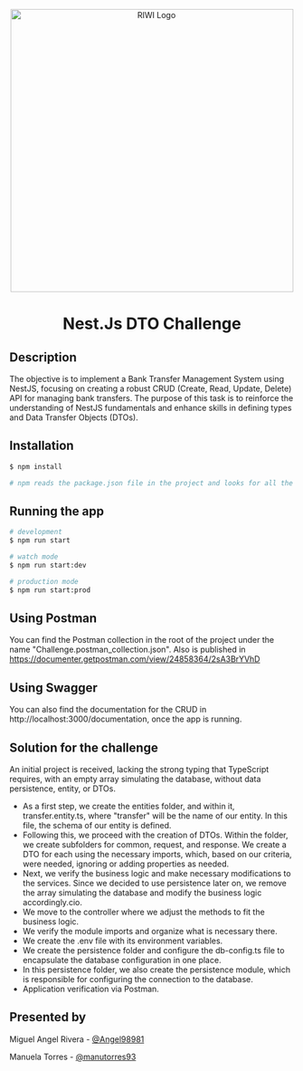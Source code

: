 <p align="center" >
  <a href="https://riwi.io/" target="blank"><img src="https://riwi.io/wp-content/uploads/2023/07/Fondo-claro-logo.png" width="500" alt="RIWI Logo" /></a>
</p>
  <h1 align="center"> Nest.Js DTO Challenge</h1>  

## Description

The objective is to implement a Bank Transfer Management System using NestJS, focusing on creating a robust CRUD (Create, Read, Update, Delete) API for managing bank transfers. The purpose of this task is to reinforce the understanding of NestJS fundamentals and enhance skills in defining types and Data Transfer Objects (DTOs).

## Installation

```bash
$ npm install

# npm reads the package.json file in the project and looks for all the dependencies listed in it. Then, it downloads those dependencies from the npm registry.
```

## Running the app

```bash
# development         
$ npm run start          

# watch mode
$ npm run start:dev

# production mode
$ npm run start:prod
```
## Using Postman

You can find the Postman collection in the root of the project under the name "Challenge.postman_collection.json". Also is published in https://documenter.getpostman.com/view/24858364/2sA3BrYVhD

## Using Swagger

You can also find the documentation for the CRUD in http://localhost:3000/documentation, once the app is running.


## Solution for the challenge

An initial project is received, lacking the strong typing that TypeScript requires, with an empty array simulating the database, without data persistence, entity, or DTOs.

* As a first step, we create the entities folder, and within it, transfer.entity.ts, where "transfer" will be the name of our entity. In this file, the schema of our entity is defined.
* Following this, we proceed with the creation of DTOs. Within the folder, we create subfolders for common, request, and response. We create a DTO for each using the necessary imports, which, based on our criteria, were needed, ignoring or adding properties as needed.
* Next, we verify the business logic and make necessary modifications to the services. Since we decided to use persistence later on, we remove the array simulating the database and modify the business logic accordingly.cio.
* We move to the controller where we adjust the methods to fit the business logic.
* We verify the module imports and organize what is necessary there.
* We create the .env file with its environment variables.
* We create the persistence folder and configure the db-config.ts file to encapsulate the database configuration in one place.
* In this persistence folder, we also create the persistence module, which is responsible for configuring the connection to the database.
* Application verification via Postman.


## Presented by

Miguel Angel Rivera - [@Angel98981](https://github.com/Angel98981)

Manuela Torres - [@manutorres93](https://github.com/manutorres93)



